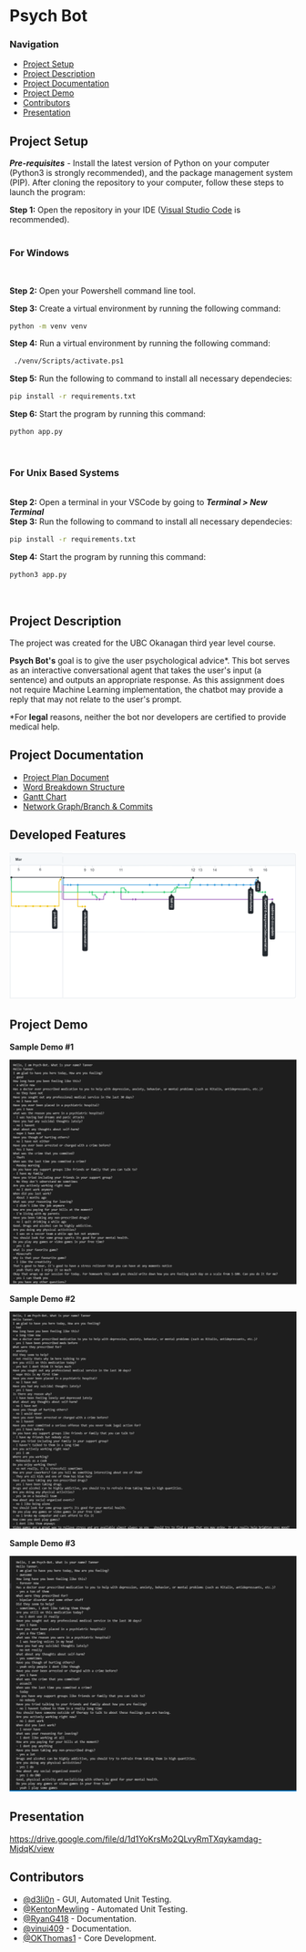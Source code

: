 # Psych Bot

### Navigation
- [Project Setup](#project-setup)
- [Project Description](#project-description)
- [Project Documentation](#project-documentation)
- [Project Demo](#project-demo)
- [Contributors](#contributors)
- [Presentation](#presentation)

## Project Setup

***Pre-requisites*** - Install the latest version of Python on your computer (Python3 is strongly recommended),
and the package management system (PIP).
After cloning the repository to your computer, follow these steps to launch the program:

**Step 1:** Open the repository in your IDE ([Visual Studio Code](https://visualstudio.microsoft.com/vs/) is recommended).  
&nbsp;  
### **For Windows**  
&nbsp;

**Step 2:** Open your Powershell command line tool.

**Step 3:** Create a virtual environment by running the following command:

```bash
python -m venv venv 
```
**Step 4:** Run a virtual environment by running the following command:
```bash
 ./venv/Scripts/activate.ps1
```
**Step 5:** Run the following to command to install all necessary dependecies:
```bash
pip install -r requirements.txt
```  
**Step 6:** Start the program by running this command:
```bash
python app.py
```
&nbsp; 

### **For Unix Based Systems**  
&nbsp;  
**Step 2:** Open a terminal in your VSCode by going to ***Terminal > New Terminal***  
**Step 3:** Run the following to command to install all necessary dependecies:
```bash
pip install -r requirements.txt
```  
**Step 4:** Start the program by running this command:
```bash
python3 app.py
```
&nbsp; 

## Project Description
The project was created for the UBC Okanagan third year level course.

**Psych Bot's** goal is to give the user psychological advice*. This bot serves as an interactive conversational agent that takes the user's input (a sentence) and outputs an appropriate response. As this assignment does not require Machine Learning implementation, the chatbot may provide a reply that may not relate to the user's prompt.


*For **legal** reasons, neither the bot nor developers are certified to provide medical help.


## Project Documentation
- [Project Plan Document](https://github.com/KentonMewling/Psych-Bot/blob/main/docs/Assignment2_Project_Plan.pdf)
- [Word Breakdown Structure](https://github.com/KentonMewling/Psych-Bot/blob/main/docs/WBS.png)
- [Gantt Chart](https://github.com/KentonMewling/Psych-Bot/blob/main/docs/Gantt%20Chart.png)
- [Network Graph/Branch & Commits](https://github.com/KentonMewling/Psych-Bot/network)

## Developed Features
![Showing different features developed](./docs/NETWORK.png)
## Project Demo 

**Sample Demo #1**


![First demo of the project](./docs/images/good1.png)

**Sample Demo #2**


![Second demo of the project](./docs/images/good2.png)

**Sample Demo #3**


![Third demo of the project](./docs/images/good3.png)

## Presentation 
https://drive.google.com/file/d/1d1YoKrsMo2QLvyRmTXqykamdag-MjdqK/view

## Contributors

- [@d3li0n](https://github.com/d3li0n) - GUI, Automated Unit Testing.
- [@KentonMewling](https://github.com/KentonMewling) - Automated Unit Testing.
- [@RyanG418](https://github.com/RyanG418) - Documentation.
- [@vinui409](https://github.com/vinui409) - Documentation.
- [@OKThomas1](https://github.com/OKThomas1) - Core Development. 
